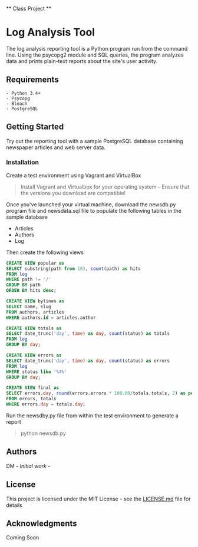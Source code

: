 ** Class Project **

# Log Analysis Tool

The log analysis reporting tool is a Python program run from the command line. Using the psycopg2 module and SQL queries, the program analyzes data and prints plain-text reports about the site's user activity.

## Requirements

```
- Python 3.4+
- Psycopg
- Bleach
- PostgreSQL
```

## Getting Started

Try out the reporting tool with a sample PostgreSQL database containing newspaper articles and web server data. 

### Installation

Create a test environment using Vagrant and VirtualBox 

> Install Vagrant and Virtualbox for your operating system – Ensure that the versions you download are compatible!

Once you've launched your virtual machine, download the newsdb.py program file and newsdata.sql file to populate the following tables in the sample database

  * Articles 
  * Authors 
  * Log

Then create the following views

  ```sql
CREATE VIEW popular as
SELECT substring(path from 10), count(path) as hits
FROM log
WHERE path != '/'
GROUP BY path
ORDER BY hits desc;
  ```
  
```sql
CREATE VIEW bylines as
SELECT name, slug
FROM authors, articles
WHERE authors.id = articles.author
```

```sql
CREATE VIEW totals as 
SELECT date_trunc('day', time) as day, count(status) as totals 
FROM log 
GROUP BY day;
```

```sql
CREATE VIEW errors as
SELECT date_trunc('day', time) as day, count(status) as errors 
FROM log
WHERE status like '%4%' 
GROUP BY day;
```

```sql
CREATE VIEW final as
SELECT errors.day, round(errors.errors * 100.00/totals.totals, 2) as percent 
FROM errors, totals
WHERE errors.day = totals.day;
```

Run the newsdby.py file from within the test environment to generate a report

> python newsdb.py

## Authors

DM - *Initial work* - 

## License

This project is licensed under the MIT License - see the [LICENSE.md](LICENSE.md) file for details

## Acknowledgments

Coming Soon
